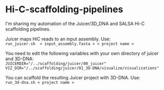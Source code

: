 # Hi-C-scaffolding-pipelines
I'm sharing my automation of the Juicer/3D_DNA and SALSA Hi-C scaffolding pipelines.

Juicer maps HiC reads to an input assembly. Use:       
`run_juicer.sh  < input_assembly.fasta > < project name >`
  
You need to edit the following variables with your own directory of juicer and 3D-DNA:            
`JUICERDIR="/../scaffolding/juicer/00_juicer"`           
`VIZ_DIR="/../scaffolding/juicer/01_3D-DNA/visualize/visualizations"              `        


You can scaffold the resulting Juicer project with 3D-DNA. Use:        
`run_3d-dna.sh < project name >`
  
